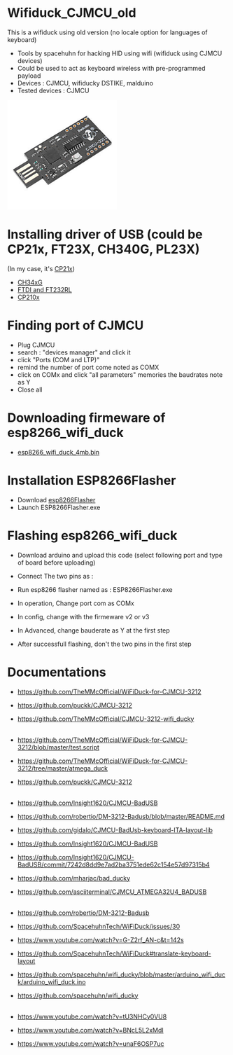 # Wifiduck_CJMCU_old
This is a wifiduck using old version (no locale option for languages of keyboard)  
* Tools by spacehuhn for hacking HID using wifi (wifiduck using CJMCU devices)
* Could be used to act as keyboard wireless with pre-programmed payload
* Devices : CJMCU, wifiducky DSTIKE, malduino
* Tested devices : CJMCU
<img src="https://github.com/SitrakaResearchAndPOC/Wifiduck_CJMCU_old/blob/main/cjmcu1.jpeg" width="250px" align="center">

# Installing driver of USB (could be CP21x, FT23X, CH340G, PL23X)
(In my case, it's [CP21x](https://drive.google.com/file/d/18dX5ws61_A4EaHKuIYNDSMMeMPuJHZG5/view?usp=drive_link))
* [CH34xG](https://www.wch-ic.com/downloads/CH341SER_ZIP.html)
* [FTDI and FT232RL](https://ftdichip.com/drivers/)
* [CP210x](https://www.silabs.com/developers/usb-to-uart-bridge-vcp-drivers)

# Finding port of CJMCU
* Plug CJMCU
* search : "devices manager" and click it
* click "Ports (COM and LTP)"
* remind the number of port come noted as COMX
* click on COMx and click "all parameters" memories the baudrates note as Y 
* Close all

# Downloading firmeware of esp8266_wifi_duck
* [esp8266_wifi_duck_4mb.bin](https://drive.google.com/file/d/1dyYwcLWXgXHHTSlG2xHnXsv1elhltd6t/view?usp=sharing)
  
# Installation ESP8266Flasher
* Download [esp8266Flasher](https://drive.google.com/file/d/1YC0DqRsgMTjVpCc77wQt9xKFKphjFWGM/view?usp=drive_link)
* Launch ESP8266Flasher.exe

# Flashing esp8266_wifi_duck
* Download arduino and upload this code (select following port and type of board before uploading)
* Connect The two pins as :

* Run esp8266 flasher named as  :
 ESP8266Flasher.exe
* In operation, Change port com as COMx
* In config, change with the firmeware v2 or v3
* In Advanced, change bauderate as Y at the first step
* After successfull flashing, don't the two pins in the first step
  
# Documentations
* https://github.com/TheMMcOfficial/WiFiDuck-for-CJMCU-3212
* https://github.com/puckk/CJMCU-3212
* https://github.com/TheMMcOfficial/CJMCU-3212-wifi_ducky
</br> </br>

* https://github.com/TheMMcOfficial/WiFiDuck-for-CJMCU-3212/blob/master/test.script
* https://github.com/TheMMcOfficial/WiFiDuck-for-CJMCU-3212/tree/master/atmega_duck
* https://github.com/puckk/CJMCU-3212
</br> </br>
  
* https://github.com/Insight1620/CJMCU-BadUSB
* https://github.com/robertio/DM-3212-Badusb/blob/master/README.md
* https://github.com/gidalo/CJMCU-BadUsb-keyboard-ITA-layout-lib
* https://github.com/Insight1620/CJMCU-BadUSB
* https://github.com/Insight1620/CJMCU-BadUSB/commit/7242d8dd9e7ad2ba3751ede62c154e57d97315b4
* https://github.com/mharjac/bad_ducky
* https://github.com/asciiterminal/CJMCU_ATMEGA32U4_BADUSB
</br> </br>

    
* https://github.com/robertio/DM-3212-Badusb
* https://github.com/SpacehuhnTech/WiFiDuck/issues/30
* https://www.youtube.com/watch?v=G-Z2rf_AN-c&t=142s
* https://github.com/SpacehuhnTech/WiFiDuck#translate-keyboard-layout
* https://github.com/spacehuhn/wifi_ducky/blob/master/arduino_wifi_duck/arduino_wifi_duck.ino
* https://github.com/spacehuhn/wifi_ducky
</br> </br>

  
* https://www.youtube.com/watch?v=tU3NHCy0VU8
* https://www.youtube.com/watch?v=BNcL5L2xMdI
* https://www.youtube.com/watch?v=unaF6OSP7uc
</br> </br>


